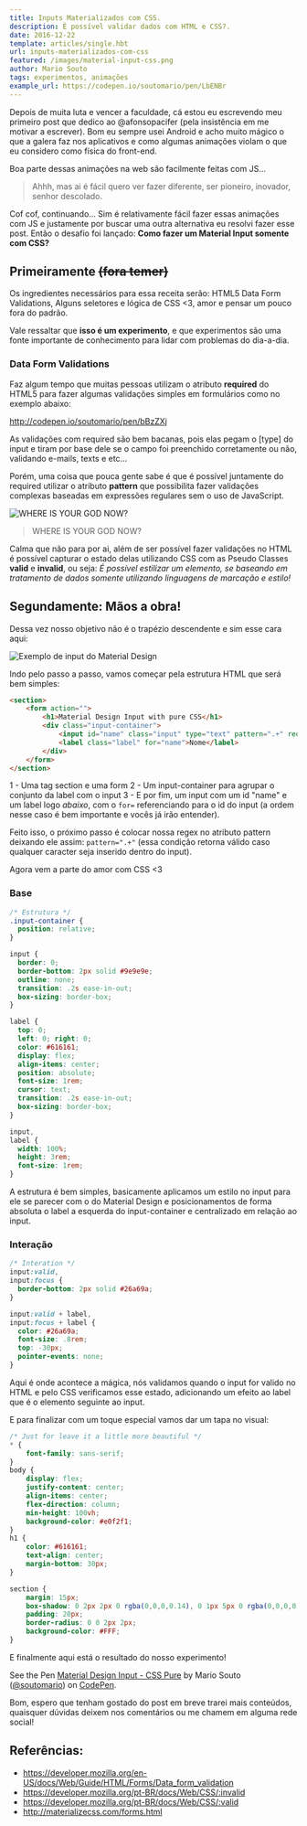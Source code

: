 ```yaml
---
title: Inputs Materializados com CSS.
description: É possível validar dados com HTML e CSS?.
date: 2016-12-22
template: articles/single.hbt
url: inputs-materializados-com-css
featured: /images/material-input-css.png
author: Mario Souto
tags: experimentos, animações
example_url: https://codepen.io/soutomario/pen/LbENBr
---
```


Depois de muita luta e vencer a faculdade, cá estou eu escrevendo meu primeiro post que dedico ao @afonsopacifer (pela insistência em me motivar a escrever). Bom eu sempre usei Android e acho muito mágico o que a galera faz nos aplicativos e como algumas animações violam o que eu considero como física do front-end.

Boa parte dessas animações na web são facilmente feitas com JS…

> Ahhh, mas ai é fácil quero ver fazer diferente, ser pioneiro, inovador, senhor descolado.

Cof cof, continuando… Sim é relativamente fácil fazer essas animações com JS e justamente por buscar uma outra alternativa eu resolvi fazer esse post. Então o desafio foi lançado: **Como fazer um Material Input somente com CSS?**

## Primeiramente ~~(fora temer)~~

Os ingredientes necessários para essa receita serão: HTML5 Data Form Validations, Alguns seletores e lógica de CSS <3, amor e pensar um pouco fora do padrão.

Vale ressaltar que **isso é um experimento**, e que experimentos são uma fonte importante de conhecimento para lidar com problemas do dia-a-dia.

### Data Form Validations
Faz algum tempo que muitas pessoas utilizam o atributo **required** do HTML5 para fazer algumas validações simples em formulários como no exemplo abaixo:

http://codepen.io/soutomario/pen/bBzZXj

As validações com required são bem bacanas, pois elas pegam o [type] do input e tiram por base dele se o campo foi preenchido corretamente ou não, validando e-mails, texts e etc…

Porém, uma coisa que pouca gente sabe é que é possível juntamente do required utilizar o atributo **pattern** que possibilita fazer validações complexas baseadas em expressões regulares sem o uso de JavaScript.

![WHERE IS YOUR GOD NOW?](https://mariosouto.com/assets/img/im-god.gif)
> WHERE IS YOUR GOD NOW?

Calma que não para por ai, além de ser possível fazer validações no HTML é possível capturar o estado delas utilizando CSS com as Pseudo Classes **valid** e **invalid**, ou seja: _É possível estilizar um elemento, se baseando em tratamento de dados somente utilizando linguagens de marcação e estilo!_

## Segundamente: Mãos a obra!

Dessa vez nosso objetivo não é o trapézio descendente e sim esse cara aqui: 

![Exemplo de input do Material Design](https://mariosouto.com/assets/img/input-material-design.gif)

Indo pelo passo a passo, vamos começar pela estrutura HTML que será bem simples:

```html
<section>
	<form action="">
		<h1>Material Design Input with pure CSS</h1>
		<div class="input-container">
			<input id="name" class="input" type="text" pattern=".+" required />
			<label class="label" for="name">Nome</label>
		</div>
	</form>
</section>
```

1 - Uma tag section e uma form
2 - Um input-container para agrupar o conjunto da label com o input
3 - E por fim, um input com um id "name" e um label logo _abaixo_, com o `for=` referenciando para o id do input (a ordem nesse caso é bem importante e vocês já irão entender).

Feito isso, o próximo passo é colocar nossa regex no atributo pattern deixando ele assim: `pattern=".+"` (essa condição retorna válido caso qualquer caracter seja inserido dentro do input).

Agora vem a parte do amor com CSS <3

### Base

```css
/* Estrutura */
.input-container {
  position: relative;
}

input {
  border: 0;
  border-bottom: 2px solid #9e9e9e;
  outline: none;
  transition: .2s ease-in-out;
  box-sizing: border-box;
}

label {
  top: 0;
  left: 0; right: 0;
  color: #616161;
  display: flex;
  align-items: center;
  position: absolute;
  font-size: 1rem;
  cursor: text;
  transition: .2s ease-in-out;
  box-sizing: border-box;
}

input,
label {
  width: 100%;
  height: 3rem;
  font-size: 1rem;
}
```

A estrutura é bem simples, basicamente aplicamos um estilo no input para ele se parecer com o do Material Design e posicionamentos de forma absoluta o label a esquerda do input-container e centralizado em relação ao input.

### Interação

```css
/* Interation */
input:valid,
input:focus {
  border-bottom: 2px solid #26a69a;  
}

input:valid + label,
input:focus + label {
  color: #26a69a;
  font-size: .8rem;
  top: -30px;
  pointer-events: none;
}
```

Aqui é onde acontece a mágica, nós validamos quando o input for valido no HTML e pelo CSS verificamos esse estado, adicionando um efeito ao label que é o elemento seguinte ao input.

E para finalizar com um toque especial vamos dar um tapa no visual:

```css
/* Just for leave it a little more beautiful */
* {
	font-family: sans-serif;
}
body {
	display: flex;
	justify-content: center;
	align-items: center;
	flex-direction: column;
	min-height: 100vh;
	background-color: #e0f2f1;
}
h1 {
	color: #616161;
	text-align: center;
	margin-bottom: 30px;
}

section {
	margin: 15px;
	box-shadow: 0 2px 2px 0 rgba(0,0,0,0.14), 0 1px 5px 0 rgba(0,0,0,0.12), 0 3px 1px -2px rgba(0,0,0,0.2);
	padding: 20px;
	border-radius: 0 0 2px 2px;
	background-color: #FFF;
}
```

E finalmente aqui está o resultado do nosso experimento!

<p data-height="357" data-theme-id="dark" data-slug-hash="LbENBr" data-default-tab="html,result" data-user="soutomario" data-embed-version="2" data-pen-title="Material Design Input - CSS Pure" data-preview="true" class="codepen">See the Pen <a href="https://codepen.io/soutomario/pen/LbENBr/">Material Design Input - CSS Pure</a> by Mario Souto (<a href="http://codepen.io/soutomario">@soutomario</a>) on <a href="http://codepen.io">CodePen</a>.</p>
<script async src="https://production-assets.codepen.io/assets/embed/ei.js"></script>

Bom, espero que tenham gostado do post em breve trarei mais conteúdos, quaisquer dúvidas deixem nos comentários ou me chamem em alguma rede social!


## Referências: 

* https://developer.mozilla.org/en-US/docs/Web/Guide/HTML/Forms/Data_form_validation
* https://developer.mozilla.org/pt-BR/docs/Web/CSS/:invalid
* https://developer.mozilla.org/pt-BR/docs/Web/CSS/:valid
* http://materializecss.com/forms.html
